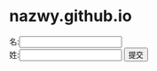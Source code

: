 # nazwy.github.io
<form action="2.html" method="post">	
		名:<input id="q" type="text"/><br>
		姓:<input id="p" type="text"/>
		<input type="submit" value="提交"/>
	</form>
